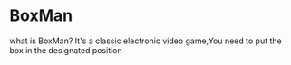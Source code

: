# BoxMan

what is BoxMan?
It's a classic electronic video game,You need to put the box in the designated position 
